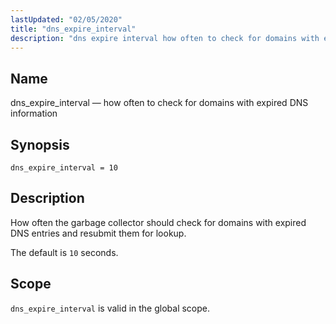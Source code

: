 ```yaml
---
lastUpdated: "02/05/2020"
title: "dns_expire_interval"
description: "dns expire interval how often to check for domains with expired DNS information dns expire interval 10 How often the garbage collector should check for domains with expired DNS entries and resubmit them for lookup The default is 10 seconds dns expire interval is valid in the global scope..."
---
```


<a name="conf.ref.dns_expire_interval"></a> 
## Name

dns_expire_interval — how often to check for domains with expired DNS information

## Synopsis

`dns_expire_interval = 10`

<a name="idp24289008"></a> 
## Description

How often the garbage collector should check for domains with expired DNS entries and resubmit them for lookup.

The default is `10` seconds.

<a name="idp24291808"></a> 
## Scope

`dns_expire_interval` is valid in the global scope.